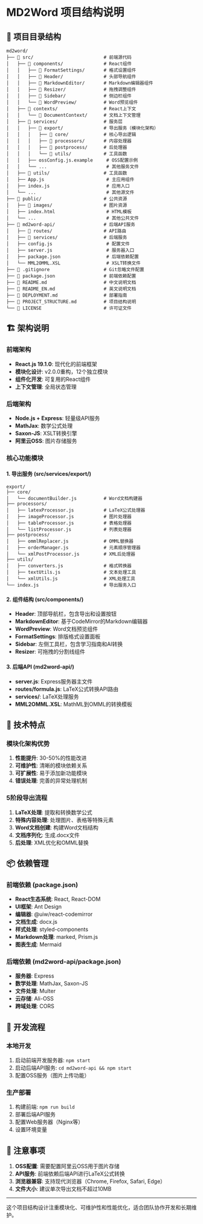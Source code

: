 # MD2Word 项目结构说明

## 📁 项目目录结构

```
md2word/
├── 📁 src/                          # 前端源代码
│   ├── 📁 components/               # React组件
│   │   ├── 📁 FormatSettings/       # 格式设置组件
│   │   ├── 📁 Header/               # 头部导航组件
│   │   ├── 📁 MarkdownEditor/       # Markdown编辑器组件
│   │   ├── 📁 Resizer/              # 拖拽调整组件
│   │   ├── 📁 Sidebar/              # 侧边栏组件
│   │   └── 📁 WordPreview/          # Word预览组件
│   ├── 📁 contexts/                 # React上下文
│   │   └── 📁 DocumentContext/      # 文档上下文管理
│   ├── 📁 services/                 # 服务层
│   │   ├── 📁 export/               # 导出服务（模块化架构）
│   │   │   ├── 📁 core/             # 核心导出逻辑
│   │   │   ├── 📁 processors/       # 内容处理器
│   │   │   ├── 📁 postprocess/      # 后处理器
│   │   │   └── 📁 utils/            # 工具函数
│   │   ├── ossConfig.js.example     # OSS配置示例
│   │   └── ...                      # 其他服务文件
│   ├── 📁 utils/                    # 工具函数
│   ├── App.js                       # 主应用组件
│   ├── index.js                     # 应用入口
│   └── ...                          # 其他源文件
├── 📁 public/                       # 公共资源
│   ├── 📁 images/                   # 图片资源
│   ├── index.html                   # HTML模板
│   └── ...                          # 其他公共文件
├── 📁 md2word-api/                  # 后端API服务
│   ├── 📁 routes/                   # API路由
│   ├── 📁 services/                 # 后端服务
│   ├── config.js                    # 配置文件
│   ├── server.js                    # 服务器入口
│   ├── package.json                 # 后端依赖配置
│   └── MML2OMML.XSL                 # XSLT转换文件
├── 📄 .gitignore                    # Git忽略文件配置
├── 📄 package.json                  # 前端依赖配置
├── 📄 README.md                     # 中文说明文档
├── 📄 README_EN.md                  # 英文说明文档
├── 📄 DEPLOYMENT.md                 # 部署指南
├── 📄 PROJECT_STRUCTURE.md          # 项目结构说明
└── 📄 LICENSE                       # 许可证文件
```

## 🏗️ 架构说明

### 前端架构
- **React.js 19.1.0**: 现代化的前端框架
- **模块化设计**: v2.0.0重构，12个独立模块
- **组件化开发**: 可复用的React组件
- **上下文管理**: 全局状态管理

### 后端架构
- **Node.js + Express**: 轻量级API服务
- **MathJax**: 数学公式处理
- **Saxon-JS**: XSLT转换引擎
- **阿里云OSS**: 图片存储服务

### 核心功能模块

#### 1. 导出服务 (src/services/export/)
```
export/
├── core/
│   └── documentBuilder.js          # Word文档构建器
├── processors/
│   ├── latexProcessor.js           # LaTeX公式处理器
│   ├── imageProcessor.js           # 图片处理器
│   ├── tableProcessor.js           # 表格处理器
│   └── listProcessor.js            # 列表处理器
├── postprocess/
│   ├── ommlReplacer.js             # OMML替换器
│   ├── orderManager.js             # 元素顺序管理器
│   └── xmlPostProcessor.js         # XML后处理器
├── utils/
│   ├── converters.js               # 格式转换器
│   ├── textUtils.js                # 文本处理工具
│   └── xmlUtils.js                 # XML处理工具
└── index.js                        # 导出服务入口
```

#### 2. 组件结构 (src/components/)
- **Header**: 顶部导航栏，包含导出和设置按钮
- **MarkdownEditor**: 基于CodeMirror的Markdown编辑器
- **WordPreview**: Word文档预览组件
- **FormatSettings**: 排版格式设置面板
- **Sidebar**: 左侧工具栏，包含学习指南和AI转换
- **Resizer**: 可拖拽的分割线组件

#### 3. 后端API (md2word-api/)
- **server.js**: Express服务器主文件
- **routes/formula.js**: LaTeX公式转换API路由
- **services/**: LaTeX处理服务
- **MML2OMML.XSL**: MathML到OMML的转换模板

## 🔧 技术特点

### 模块化架构优势
1. **性能提升**: 30-50%的性能改进
2. **可维护性**: 清晰的模块依赖关系
3. **可扩展性**: 易于添加新功能模块
4. **错误处理**: 完善的异常处理机制

### 5阶段导出流程
1. **LaTeX处理**: 提取和转换数学公式
2. **特殊内容处理**: 处理图片、表格等特殊元素
3. **Word文档创建**: 构建Word文档结构
4. **文档序列化**: 生成.docx文件
5. **后处理**: XML优化和OMML替换

## 📦 依赖管理

### 前端依赖 (package.json)
- **React生态系统**: React, React-DOM
- **UI框架**: Ant Design
- **编辑器**: @uiw/react-codemirror
- **文档生成**: docx.js
- **样式处理**: styled-components
- **Markdown处理**: marked, Prism.js
- **图表生成**: Mermaid

### 后端依赖 (md2word-api/package.json)
- **服务器**: Express
- **数学处理**: MathJax, Saxon-JS
- **文件处理**: Multer
- **云存储**: Ali-OSS
- **跨域处理**: CORS

## 🚀 开发流程

### 本地开发
1. 启动前端开发服务器: `npm start`
2. 启动后端API服务: `cd md2word-api && npm start`
3. 配置OSS服务（图片上传功能）

### 生产部署
1. 构建前端: `npm run build`
2. 部署后端API服务
3. 配置Web服务器（Nginx等）
4. 设置环境变量

## 📝 注意事项

1. **OSS配置**: 需要配置阿里云OSS用于图片存储
2. **API服务**: 前端依赖后端API进行LaTeX公式转换
3. **浏览器兼容**: 支持现代浏览器（Chrome, Firefox, Safari, Edge）
4. **文件大小**: 建议单次导出文档不超过10MB

---

这个项目结构设计注重模块化、可维护性和性能优化，适合团队协作开发和长期维护。
